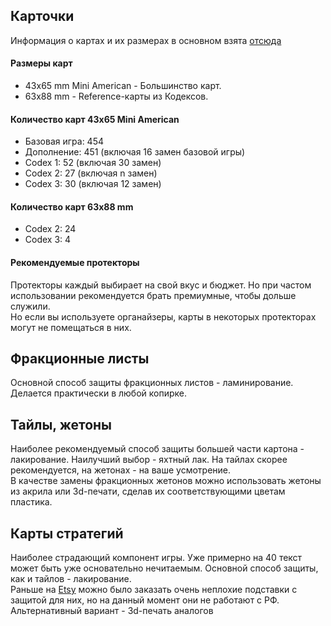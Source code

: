 ## Карточки
Информация о картах и их размерах в основном взята [отсюда](https://boardgamegeek.com/geeklist/164572/card-sleeve-sizes-games?itemid=5562442#item5562442)
#### Размеры карт
* 43x65 mm Mini American - Большинство карт.
* 63x88 mm - Reference-карты из Кодексов.

#### Количество карт 43x65 Mini American
* Базовая игра: 454
* Дополнение: 451 (включая 16 замен базовой игры)
* Codex 1: 52 (включая 30 замен)
* Codex 2: 27 (включая n замен)
* Codex 3: 30 (включая 12 замен)

#### Количество карт 63x88 mm
* Codex 2: 24
* Codex 3: 4

#### Рекомендуемые протекторы
Протекторы каждый выбирает на свой вкус и бюджет. Но при частом использовании рекомендуется брать премиумные, чтобы дольше служили.  
Но если вы используете органайзеры, карты в некоторых протекторах могут не помещаться в них.

## Фракционные листы
Основной способ защиты фракционных листов - ламинирование. Делается практически в любой копирке.

## Тайлы, жетоны
Наиболее рекомендуемый способ защиты большей части картона - лакирование. Наилучший выбор - яхтный лак. На тайлах скорее рекомендуется, на жетонах - на ваше усмотрение.  
В качестве замены фракционных жетонов можно использовать жетоны из акрила или 3d-печати, сделав их соответствующими цветам пластика.

## Карты стратегий
Наиболее страдающий компонент игры. Уже примерно на 40 текст может быть уже основательно нечитаемым. Основной способ защиты, как и тайлов - лакирование.  
Раньше на [Etsy](https://www.etsy.com) можно было заказать очень неплохие подставки с защитой для них, но на данный момент они не работают с РФ.  
Альтернативный вариант - 3d-печать аналогов
